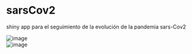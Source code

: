 # sarsCov2
shiny app  para el seguimiento de la evolución de la pandemia sars-Cov2

![image](https://user-images.githubusercontent.com/15637443/97096714-ff8ff880-1667-11eb-9888-7e673bbf44af.png)
<br>
![image](https://user-images.githubusercontent.com/15637443/97096735-4251d080-1668-11eb-811a-2b4c84cbf9e4.png)
